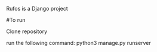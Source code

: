 Rufos is a Django project

#To run

Clone repository

run the following command: python3 manage.py runserver

